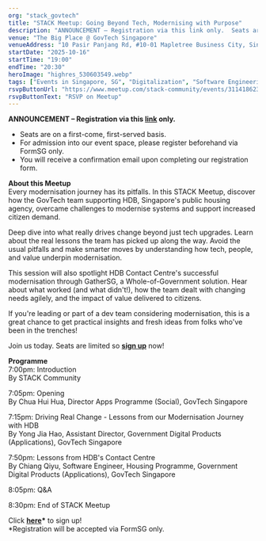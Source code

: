 ```yaml
---
org: "stack_govtech"
title: "STACK Meetup: Going Beyond Tech, Modernising with Purpose"
description: "ANNOUNCEMENT – Registration via this link only.  Seats are on a first-come, first-served basis. For admission into our event space, please register beforehand v"
venue: "The Big Place @ GovTech Singapore"
venueAddress: "10 Pasir Panjang Rd, #10-01 Mapletree Business City, Singapore 117438 · Singapore"
startDate: "2025-10-16"
startTime: "19:00"
endTime: "20:30"
heroImage: "highres_530603549.webp"
tags: ["Events in Singapore, SG", "Digitalization", "Software Engineering", "Technology", "Public Sector"]
rsvpButtonUrl: "https://www.meetup.com/stack-community/events/311418623/"
rsvpButtonText: "RSVP on Meetup"
---
```


**ANNOUNCEMENT – Registration via this [link](https://go.gov.sg/stackmeetup-16oct2025-reg) only.**

-   Seats are on a first-come, first-served basis.
-   For admission into our event space, please register beforehand via FormSG only.
-   You will receive a confirmation email upon completing our registration form.

**About this Meetup**  
Every modernisation journey has its pitfalls. In this STACK Meetup, discover how the GovTech team supporting HDB, Singapore's public housing agency, overcame challenges to modernise systems and support increased citizen demand.

Deep dive into what really drives change beyond just tech upgrades. Learn about the real lessons the team has picked up along the way. Avoid the usual pitfalls and make smarter moves by understanding how tech, people, and value underpin modernisation.

This session will also spotlight HDB Contact Centre's successful modernisation through GatherSG, a Whole-of-Government solution. Hear about what worked (and what didn't!), how the team dealt with changing needs agilely, and the impact of value delivered to citizens.

If you're leading or part of a dev team considering modernisation, this is a great chance to get practical insights and fresh ideas from folks who've been in the trenches!

Join us today. Seats are limited so **[sign up](https://go.gov.sg/stackmeetup-16oct2025-reg)** now!

**Programme**  
7:00pm: Introduction  
By STACK Community

7:05pm: Opening  
By Chua Hui Hua, Director Apps Programme (Social), GovTech Singapore

7:15pm: Driving Real Change - Lessons from our Modernisation Journey with HDB  
By Yong Jia Hao, Assistant Director, Government Digital Products (Applications), GovTech Singapore

7:50pm: Lessons from HDB's Contact Centre  
By Chiang Qiyu, Software Engineer, Housing Programme, Government Digital Products (Applications), GovTech Singapore

8:05pm: Q&A

8:30pm: End of STACK Meetup

Click **[here](https://go.gov.sg/stackmeetup-16oct2025-reg)\*** to sign up!  
\*Registration will be accepted via FormSG only.
